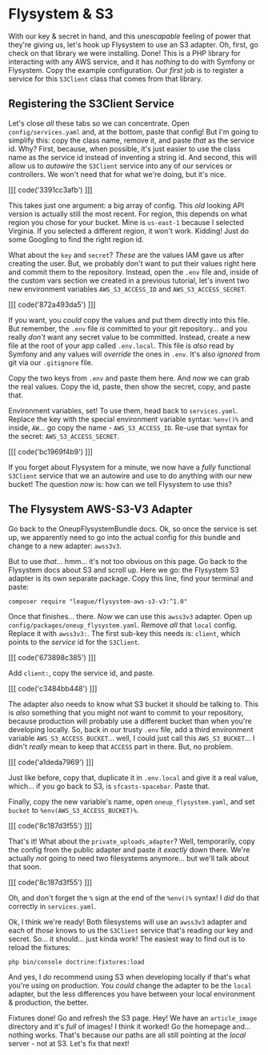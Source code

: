 # Flysystem & S3

With our key & secret in hand, and this *unescapable* feeling of power that they're
giving us, let's hook up Flysystem to use an S3 adapter. Oh, first, go check on that
library we were installing. Done! This is a PHP library for interacting with any AWS
service, and it has *nothing* to do with Symfony or Flysystem. Copy the example
configuration. Our *first* job is to register a service for this `S3Client` class
that comes from that library.

## Registering the S3Client Service

Let's close *all* these tabs so we can concentrate. Open `config/services.yaml`
and, at the bottom, paste that config! But I'm going to simplify this: copy the class
name, remove it, and paste *that* as the service id. Why? First, because, when
possible, it's just easier to use the class name as the service id instead of inventing
a string id. And second, this will allow us to *autowire* the `S3Client` service
into any of our services or controllers. We won't need that for what we're doing,
but it's nice.

[[[ code('3391cc3afb') ]]]

This takes just one argument: a big array of config. This *old* looking API version
is actually still the most recent. For region, this depends on what region
you chose for your bucket. Mine is `us-east-1` because I selected Virginia. If
you selected a different region, it won't work. Kidding! Just do some Googling
to find the right region id.

What about the `key` and `secret`? *These* are the values IAM gave us after creating
the user. But, we probably don't want to put their values right here and commit them
to the repository. Instead, open the `.env` file and, inside of the custom vars
section we created in a previous tutorial, let's invent two new environment variables
`AWS_S3_ACCESS_ID` and `AWS_S3_ACCESS_SECRET`.

[[[ code('872a493da5') ]]]

If you want, you *could* copy the values and put them directly into this file. But
remember, the `.env` file *is* committed to your git repository... and you really
*don't* want any secret value to be committed. Instead, create a new file at the
root of your app called `.env.local`. This file is *also* read by Symfony and any
values will *override* the ones in `.env`. It's also *ignored* from git via our
`.gitignore` file.

Copy the two keys from `.env` and paste them here. And *now* we can grab the
real values. Copy the id, paste, then show the secret, copy, and paste that.

Environment variables, set! To use them, head back to `services.yaml`. Replace
the key with the special environment variable syntax: `%env()%` and inside,
`AW`... go copy the name - `AWS_S3_ACCESS_ID`. Re-use that syntax for the secret:
`AWS_S3_ACCESS_SECRET`.

[[[ code('bc1969f4b9') ]]]

If you forget about Flysystem for a minute, we now have a *fully* functional `S3Client`
service that we an autowire and use to do anything with our new bucket! The question
*now* is: how can we tell Flysystem to use this?

## The Flysystem AWS-S3-V3 Adapter

Go back to the OneupFlysystemBundle docs. Ok, so once the service is set up, we
apparently need to go into the actual config for *this* bundle and change to
a new adapter: `awss3v3`.

But to use *that*... hmm... it's not too obvious on this page. Go back to the
Flysystem docs about S3 and scroll up. Here we go: the Flysystem S3 adapter
is its own separate package. Copy this line, find your terminal and paste:

```terminal-silent
composer require "league/flysystem-aws-s3-v3:^1.0"
```

Once that finishes... there. *Now* we can use this `awss3v3` adapter. Open up
`config/packages/oneup_flysystem.yaml`. Remove *all* that `local` config. Replace
it with `awss3v3:`. The first sub-key this needs is: `client`, which points to the
*service* id for the `S3Client`.

[[[ code('673898c385') ]]]

Add `client:`, copy the service id, and paste. 

[[[ code('c3484bb448') ]]]

The adapter also needs to know what S3 bucket it should be talking to. 
This is *also* something that you might *not* want to commit to your repository, 
because production will probably use a different bucket than when you're 
developing locally. So, back in our trusty `.env` file, add a third environment 
variable `AWS_S3_ACCESS_BUCKET`... well, I could just call this `AWS_S3_BUCKET`... 
I didn't *really* mean to keep that `ACCESS` part in there. But, no problem.

[[[ code('a1deda7969') ]]]

Just like before, copy that, duplicate it in `.env.local` and give it a real
value, which... if you go back to S3, is `sfcasts-spacebar`. Paste that.

Finally, copy the new variable's name, open `oneup_flysystem.yaml`, and set
`bucket` to `%env(AWS_S3_ACCESS_BUCKET)%`.

[[[ code('8c187d3f55') ]]]

That's it! What about the `private_uploads_adapter`? Well, temporarily, copy
the config from the public adapter and paste it *exactly* down there. We're
actually *not* going to need two filesystems anymore... but we'll talk about
that soon.

[[[ code('8c187d3f55') ]]]

Oh, and don't forget the `%` sign at the end of the `%env()%` syntax! I *did*
do that correctly in `services.yaml`.

Ok, I think we're ready! Both filesystems will use an `awss3v3` adapter and each
of *those* knows to us the `S3Client` service that's reading our key and secret.
So... it should... just kinda work! The easiest way to find out is to reload
the fixtures:

```terminal
php bin/console doctrine:fixtures:load
```

And yes, I *do* recommend using S3 when developing locally if that's what you're
using on production. You *could* change the adapter to be the `local` adapter,
but the less differences you have between your local environment & production, the
better.

Fixtures done! Go and refresh the S3 page. Hey! We have an `article_image` directory
and it's *full* of images! I think it worked! Go the homepage and... nothing
works. That's because our paths are all still pointing at the *local* server - not
at S3. Let's fix that next!
